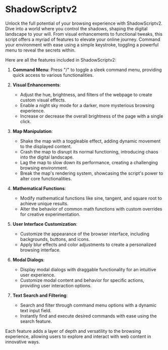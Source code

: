 # ShadowScriptv2
Unlock the full potential of your browsing experience with ShadowScriptv2. Dive into a world where you control the shadows, shaping the digital landscape to your will. From visual enhancements to functional tweaks, this script offers a myriad of features to elevate your online journey. Command your environment with ease using a simple keystroke, toggling a powerful menu to reveal the secrets within.

Here are all the features included in ShadowScriptv2:

1. **Command Menu**: Press "/" to toggle a sleek command menu, providing quick access to various functionalities.

2. **Visual Enhancements**:
   - Adjust the hue, brightness, and filters of the webpage to create custom visual effects.
   - Enable a night sky mode for a darker, more mysterious browsing experience.
   - Increase or decrease the overall brightness of the page with a single click.

3. **Map Manipulation**:
   - Shake the map with a toggleable effect, adding dynamic movement to the displayed content.
   - Crash the map to disrupt its normal functioning, introducing chaos into the digital landscape.
   - Lag the map to slow down its performance, creating a challenging browsing environment.
   - Break the map's rendering system, showcasing the script's power to alter core functionalities.

4. **Mathematical Functions**:
   - Modify mathematical functions like sine, tangent, and square root to achieve unique results.
   - Alter the behavior of common math functions with custom overrides for creative experimentation.

5. **User Interface Customization**:
   - Customize the appearance of the browser interface, including backgrounds, buttons, and icons.
   - Apply blur effects and color adjustments to create a personalized browsing interface.

6. **Modal Dialogs**:
   - Display modal dialogs with draggable functionality for an intuitive user experience.
   - Customize modal content and behavior for specific actions, providing user interaction options.

7. **Text Search and Filtering**:
   - Search and filter through command menu options with a dynamic text input field.
   - Instantly find and execute desired commands with ease using the search feature.

Each feature adds a layer of depth and versatility to the browsing experience, allowing users to explore and interact with web content in innovative ways.
